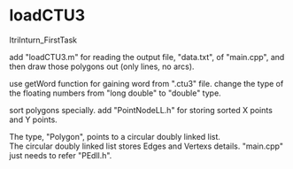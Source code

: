 # loadCTU3
ItriInturn_FirstTask

add "loadCTU3.m" for reading the output file, "data.txt", of "main.cpp", 
and then draw those polygons out (only lines, no arcs).

use getWord function for gaining word from ".ctu3" file.
change the type of the floating numbers from "long double" to "double" type. 

sort polygons specially.
add "PointNodeLL.h" for storing sorted X points and Y points.

The type, "Polygon", points to a circular doubly linked list.  
The circular doubly linked list stores Edges and Vertexs details.
"main.cpp" just needs to refer "PEdll.h".
